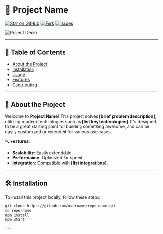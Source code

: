 # 🚀 **Project Name**

[![Star on GitHub](https://img.shields.io/github/stars/username/repo-name?style=social)](https://github.com/username/repo-name) 
[![Fork](https://img.shields.io/github/forks/username/repo-name?style=social)](https://github.com/username/repo-name/fork) 
[![Issues](https://img.shields.io/github/issues/username/repo-name?style=social)](https://github.com/username/repo-name/issues)

![Project Demo](https://via.placeholder.com/800x400?text=Project+Demo)

---

## 📜 **Table of Contents**

- [About the Project](#about-the-project)
- [Installation](#installation)
- [Usage](#usage)
- [Features](#features)
- [Contributing](#contributing)

---

## 🚀 **About the Project**

Welcome to **Project Name**! This project solves **[brief problem description]**, utilizing modern technologies such as **[list key technologies]**. It's designed to be a great starting point for building something awesome, and can be easily customized or extended for various use cases.

🔍 **Features**:
- **Scalability**: Easily extendable.
- **Performance**: Optimized for speed.
- **Integration**: Compatible with **[list integrations]**.

---

## 🛠️ **Installation**

To install this project locally, follow these steps:

```bash
git clone https://github.com/username/repo-name.git
cd repo-name
npm install
npm start'''

---


